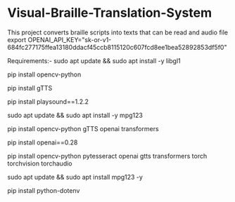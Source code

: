 # Visual-Braille-Translation-System
This project converts braille scripts into texts that can be read and audio file
export OPENAI_API_KEY="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"

Requirements:-
sudo apt update && sudo apt install -y libgl1

pip install opencv-python

pip install gTTS

pip install playsound==1.2.2

sudo apt update && sudo apt install -y mpg123

pip install opencv-python gTTS openai transformers

pip install openai==0.28

pip install opencv-python pytesseract openai gtts transformers torch torchvision torchaudio

sudo apt update && sudo apt install mpg123 -y

pip install python-dotenv






